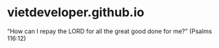 # vietdeveloper.github.io
“How can I repay the LORD for all the great good done for me?”  (Psalms 116:12)
